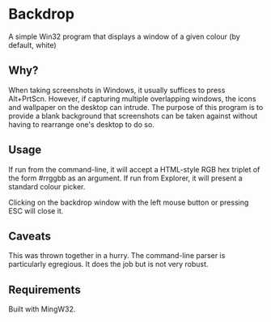 # Backdrop

A simple Win32 program that displays a window of a given 
colour (by default, white)


## Why?

When taking screenshots in Windows, it usually suffices to press
Alt+PrtScn. However, if capturing multiple overlapping windows, 
the icons and wallpaper on the desktop can intrude. The purpose 
of this program is to provide a blank background that screenshots 
can be taken against without having to rearrange one's desktop 
to do so.


## Usage

If run from the command-line, it will accept a HTML-style RGB 
hex triplet of the form #rrggbb as an argument. If run from 
Explorer, it will present a standard colour picker.

Clicking on the backdrop window with the left mouse button or 
pressing ESC will close it.


## Caveats

This was thrown together in a hurry. The command-line parser
is particularly egregious. It does the job but is not very 
robust.


## Requirements

Built with MingW32.
